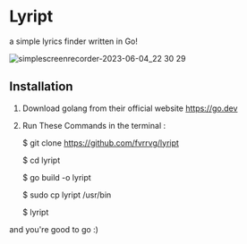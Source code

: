 # Lyript

a simple lyrics finder written in Go!

![simplescreenrecorder-2023-06-04_22 30 29](https://github.com/fvrrvg/lyript/assets/24883136/2a39db7a-a8db-48a8-9928-f5587bbdbf54)


## Installation

1. Download golang from their official website <https://go.dev>
2. Run These Commands in the terminal :

   $ git clone <https://github.com/fvrrvg/lyript>

   $ cd lyript

   $ go build -o lyript

   $ sudo cp lyript /usr/bin

   $ lyript

and you're good to go :)

